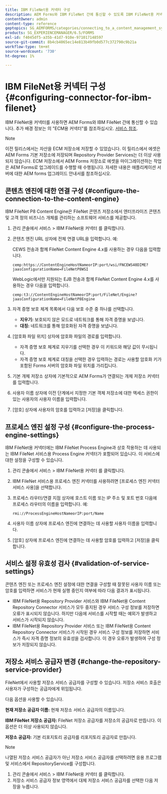 ```yaml
---
title: IBM FileNet용 커넥터 구성
description: AEM Forms와 IBM FileNet 간에 통신할 수 있도록 IBM FileNet용 커넥터를 구성하는 방법에 대해 알아봅니다.
contentOwner: admin
content-type: reference
geptopics: SG_AEMFORMS/categories/connecting_to_a_content_management_system
products: SG_EXPERIENCEMANAGER/6.5/FORMS
exl-id: f4045df5-a35b-41d7-910e-971017148597
source-git-commit: 8b4cb4065ec14e813b49fb0d577c372790c9b21a
workflow-type: tm+mt
source-wordcount: '730'
ht-degree: 1%

---
```


# IBM FileNet용 커넥터 구성 {#configuring-connector-for-ibm-filenet}

IBM FileNet용 커넥터를 사용하면 AEM Forms와 IBM FileNet 간에 통신할 수 있습니다. 추가 배경 정보는 의 &quot;ECM용 커넥터&quot;를 참조하십시오. [서비스 참조](https://www.adobe.com/go/learn_aemforms_services_63).

>[!NOTE]
>
>이전 릴리스에서는 자산을 ECM 저장소에 저장할 수 있었습니다. 이 릴리스에서 에셋은 AEM Forms 기본 저장소에 저장되며 Repository Provider Services는 더 이상 사용되지 않습니다. ECM 저장소에서 AEM Forms 저장소로 에셋을 마이그레이션하는 작업은 AEM Forms로 업그레이드를 수행할 때 수행됩니다. 자세한 내용은 애플리케이션 서버에 대한 AEM forms 업그레이드 안내서를 참조하십시오.

## 콘텐츠 엔진에 대한 연결 구성 {#configure-the-connection-to-the-content-engine}

IBM FileNet P8 Content Engine은 FileNet 콘텐츠 저장소에서 엔터프라이즈 콘텐츠 및 고객 정의 비즈니스 개체를 관리하는 소프트웨어 서비스를 제공합니다.

1. 관리 콘솔에서 서비스 > IBM FileNet용 커넥터 를 클릭합니다.
1. 콘텐츠 엔진 URL 상자에 전체 연결 URL을 입력합니다. 예:

   CEWS 전송과 함께 FileNet Content Engine 4.x를 사용하는 경우 다음을 입력합니다.

   `cemp:https://ContentEngineHostNameorIP:port/wsi/FNCEWS40DIME?jaasConfigurationName=FileNetP8WSI`

   WebLogic에서만 지원되는 EJB 전송과 함께 FileNet Content Engine 4.x를 사용하는 경우 다음을 입력합니다.

   `cemp:t3://ContentEngineHostNameorIP:port/FileNet/Engine?jaasConfigurationName=FileNetP8Engine`

1. 자격 증명 보호 체계 목록에서 다음 보호 수준 중 하나를 선택합니다.

   * **지우기:** 보호되지 않은 모드로 네트워크를 통해 자격 증명을 보냅니다.
   * **대칭:** 네트워크를 통해 암호화된 자격 증명을 보냅니다.

1. [암호화 파일 위치] 상자에 암호화 파일의 경로를 입력합니다.

   * 자격 증명 보호 체계로 지우기를 선택한 경우 이 키워드와 해당 값이 무시됩니다.
   * 자격 증명 보호 체계로 대칭을 선택한 경우 입력하는 경로는 사용할 암호화 키가 포함된 Forms 서버의 암호화 파일 위치를 가리킵니다.

1. 기본 개체 저장소 상자에 기본적으로 AEM Forms가 연결되는 개체 저장소 커넥터를 입력합니다.
1. 사용자 이름 상자에 이전 단계에서 지정한 기본 객체 저장소에 대한 액세스 권한이 있는 사용자의 사용자 이름을 입력합니다.
1. [암호] 상자에 사용자의 암호를 입력하고 [저장]을 클릭합니다.

## 프로세스 엔진 설정 구성 {#configure-the-process-engine-settings}

IBM FileNet용 커넥터에는 IBM FileNet Process Engine과 상호 작용하는 데 사용되는 IBM FileNet 서비스용 Process Engine 커넥터가 포함되어 있습니다. 이 서비스에 대한 설정을 구성할 수 있습니다.

1. 관리 콘솔에서 서비스 > IBM FileNet용 커넥터 를 클릭합니다.
1. IBM FileNet 서비스용 프로세스 엔진 커넥터를 사용하려면 [프로세스 엔진 커넥터 서비스 사용]을 선택합니다.
1. 프로세스 라우터/연결 지점 상자에 호스트 이름 또는 IP 주소 및 포트 번호 다음에 프로세스 라우터의 이름을 입력합니다. 예:

   `rmi://ProcessEngineHostNameorIP:port/Name`

1. 사용자 이름 상자에 프로세스 엔진에 연결하는 데 사용할 사용자 이름을 입력합니다.
1. [암호] 상자에 프로세스 엔진에 연결하는 데 사용할 암호를 입력하고 [저장]을 클릭합니다.

## 서비스 설정 유효성 검사 {#validation-of-service-settings}

콘텐츠 엔진 또는 프로세스 엔진 설정에 대한 연결을 구성할 때 잘못된 사용자 이름 또는 암호를 입력하면 서비스가 현재 실행 중인지 여부에 따라 다음 결과가 표시됩니다.

* IBM FileNet용 Repository Provider 서비스와 IBM FileNet용 Content Repository Connector 서비스가 모두 중지된 경우 서비스 구성 정보를 저장하면 오류가 표시되지 않습니다. 하지만 다음에 서비스를 시작할 때는 예외가 발생하고 서비스가 시작되지 않습니다.
* IBM FileNet용 Repository Provider 서비스 또는 IBM FileNet용 Content Repository Connector 서비스가 시작된 경우 서비스 구성 정보를 저장하면 서비스가 즉시 자격 증명 정보의 유효성을 검사합니다. 이 경우 오류가 발생하여 구성 정보가 저장되지 않습니다.

## 저장소 서비스 공급자 변경 {#change-the-repository-service-provider}

FileNet에서 사용할 저장소 서비스 공급자를 구성할 수 있습니다. 저장소 서비스 호출은 사용자가 구성하는 공급자에게 위임됩니다.

다음 옵션을 사용할 수 있습니다.

**현재 저장소 공급자 이름:** 현재 저장소 서비스 공급자의 이름입니다.

**IBM FileNet 저장소 공급자:** FileNet 저장소 공급자를 저장소의 공급자로 만듭니다. 이 옵션은 더 이상 사용되지 않습니다.

**저장소 공급자:** 기본 리포지토리 공급자를 리포지토리 공급자로 만듭니다.

>[!NOTE]
>
>나열된 저장소 서비스 공급자가 아닌 저장소 서비스 공급자를 선택하려면 응용 프로그램 및 서비스에서 RepositoryService를 구성합니다. <!-- Fix broken link(See Managing Services) -->

1. 관리 콘솔에서 서비스 > IBM FileNet용 커넥터 를 클릭합니다.
1. 저장소 서비스 공급자 정보 영역에서 대체 저장소 서비스 공급자를 선택한 다음 저장을 누릅니다.
